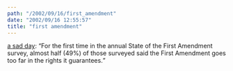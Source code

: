 ```yaml
---
path: "/2002/09/16/first_amendment" 
date: "2002/09/16 12:55:57" 
title: "first amendment" 
---
```

<p><a href="http://www.freedomforum.org/templates/document.asp?documentID=16836">a sad day</a>: <q>For the first time in the annual State of the First Amendment survey, almost half (49%) of those surveyed said the First Amendment goes too far in the rights it guarantees.</q></p>